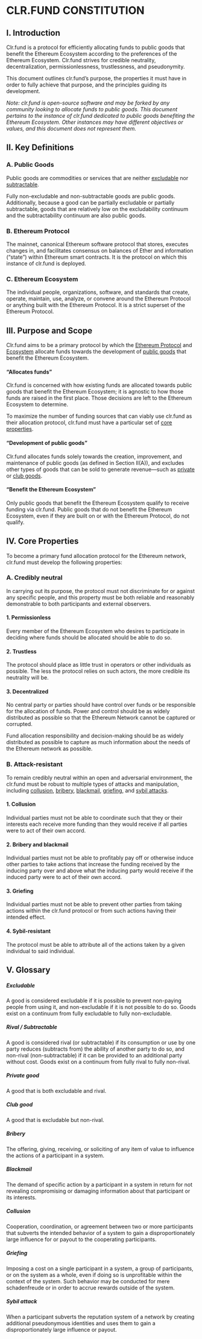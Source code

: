 # CLR.FUND CONSTITUTION

## I. Introduction
Clr.fund is a protocol for efficiently allocating funds to public goods that benefit the Ethereum Ecosystem according to the preferences of the Ethereum Ecosystem. Clr.fund strives for credible neutrality, decentralization, permissionlessness, trustlessness, and pseudonymity.

This document outlines clr.fund’s purpose, the properties it must have in order to fully achieve that purpose, and the principles guiding its development.

*Note: clr.fund is open-source software and may be forked by any community looking to allocate funds to public goods. This document pertains to the instance of clr.fund dedicated to public goods benefiting the Ethereum Ecosystem. Other instances may have different objectives or values, and this document does not represent them.*

## II. Key Definitions
### A. Public Goods <a name="public-goods"> </a>
Public goods are commodities or services that are neither [excludable](#Excludable) nor [subtractable](#Rival-/-Subtractable).

Fully non-excludable and non-subtractable goods are public goods. Additionally, because a good can be partially excludable or partially subtractable, goods that are relatively low on the excludability continuum and the subtractability continuum are also public goods.

### B. Ethereum Protocol <a name="ethereum-protocol"> </a>
The mainnet, canonical Ethereum software protocol that stores, executes changes in, and facilitates consensus on balances of Ether and information (“state”) within Ethereum smart contracts. It is the protocol on which this instance of clr.fund is deployed.

### C. Ethereum Ecosystem <a name="ethereum-ecosystem"> </a>
The individual people, organizations, software, and standards that create, operate, maintain, use, analyze, or convene around the Ethereum Protocol or anything built with the Ethereum Protocol. It is a strict superset of the Ethereum Protocol.

## III. Purpose and Scope
Clr.fund aims to be a primary protocol by which the [Ethereum Protocol](#ethereum-protocol) and [Ecosystem](#ethereum-ecosystem) allocate funds towards the development of [public goods](#public-goods) that benefit the Ethereum Ecosystem.
#### “Allocates funds”
Clr.fund is concerned with how existing funds are allocated towards public goods that benefit the Ethereum Ecosystem; it is agnostic to how those funds are raised in the first place. Those decisions are left to the Ethereum Ecosystem to determine.

To maximize the number of funding sources that can viably use clr.fund as their allocation protocol, clr.fund must have a particular set of [core properties](#core-properties).

#### “Development of public goods”
Clr.fund allocates funds solely towards the creation, improvement, and maintenance of public goods (as defined in Section II(A)), and excludes other types of goods that can be sold to generate revenue—such as [private](#Private-good) or [club goods](#Club-good).

#### “Benefit the Ethereum Ecosystem”
Only public goods that benefit the Ethereum Ecosystem qualify to receive funding via clr.fund. Public goods that do not benefit the Ethereum Ecosystem, even if they are built on or with the Ethereum Protocol, do not qualify.

## IV. Core Properties <a name="core-properties"> </a>
To become a primary fund allocation protocol for the Ethereum network, clr.fund must develop the following properties:

### A. Credibly neutral
In carrying out its purpose, the protocol must not discriminate for or against any specific people, and this property must be both reliable and reasonably demonstrable to both participants and external observers.

#### 1. Permissionless
Every member of the Ethereum Ecosystem who desires to participate in deciding where funds should be allocated should be able to do so.

#### 2. Trustless
The protocol should place as little trust in operators or other individuals as possible. The less the protocol relies on such actors, the more credible its neutrality will be.

#### 3. Decentralized
No central party or parties should have control over funds or be responsible for the allocation of funds. Power and control should be as widely distributed as possible so that the Ethereum Network cannot be captured or corrupted.

Fund allocation responsibility and decision-making should be as widely distributed as possible to capture as much information about the needs of the Ethereum network as possible.

### B. Attack-resistant
To remain credibly neutral within an open and adversarial environment, the clr.fund must be robust to multiple types of attacks and manipulation, including [collusion](#Collusion), [bribery](#Bribery), [blackmail](#Blackmail), [griefing](#Griefing), and [sybil attacks](#Sybil-attack).

#### 1. Collusion
Individual parties must not be able to coordinate such that they or their interests each receive more funding than they would receive if all parties were to act of their own accord.

#### 2. Bribery and blackmail
Individual parties must not be able to profitably pay off or otherwise induce other parties to take actions that increase the funding received by the inducing party over and above what the inducing party would receive if the induced party were to act of their own accord.

#### 3. Griefing
Individual parties must not be able to prevent other parties from taking actions within the clr.fund protocol or from such actions having their intended effect.

#### 4. Sybil-resistant
The protocol must be able to attribute all of the actions taken by a given individual to said individual.

## V. Glossary
##### Excludable
A good is considered excludable if it is possible to prevent non-paying people from using it, and non-excludable if it is not possible to do so. Goods exist on a continuum from fully excludable to fully non-excludable.

##### Rival / Subtractable
A good is considered rival (or subtractable) if its consumption or use by one party reduces (subtracts from) the ability of another party to do so, and non-rival (non-subtractable) if it can be provided to an additional party without cost. Goods exist on a continuum from fully rival to fully non-rival.

##### Private good
A good that is both excludable and rival.

##### Club good
A good that is excludable but non-rival.

##### Bribery
The offering, giving, receiving, or soliciting of any item of value to influence the actions of a participant in a system.

##### Blackmail
The demand of specific action by a participant in a system in return for not revealing compromising or damaging information about that participant or its interests.

##### Collusion
Cooperation, coordination, or agreement between two or more participants that subverts the intended behavior of a system to gain a disproportionately large influence for or payout to the cooperating participants.

##### Griefing
Imposing a cost on a single participant in a system, a group of participants, or on the system as a whole, even if doing so is unprofitable within the context of the system. Such behavior may be conducted for mere schadenfreude or in order to accrue rewards outside of the system.

##### Sybil attack
When a participant subverts the reputation system of a network by creating additional pseudonymous identities and uses them to gain a disproportionately large influence or payout.
